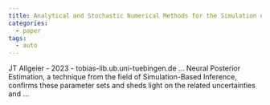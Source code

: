 ```yaml
---
title: Analytical and Stochastic Numerical Methods for the Simulation of Subsurface Flow in Floodplains
categories:
  - paper
tags:
  - auto
---
```

JT Allgeier - 2023 - tobias-lib.ub.uni-tuebingen.de
… Neural Posterior Estimation, a technique from the field of Simulation-Based Inference, confirms these parameter sets and sheds light on the related uncertainties and …
